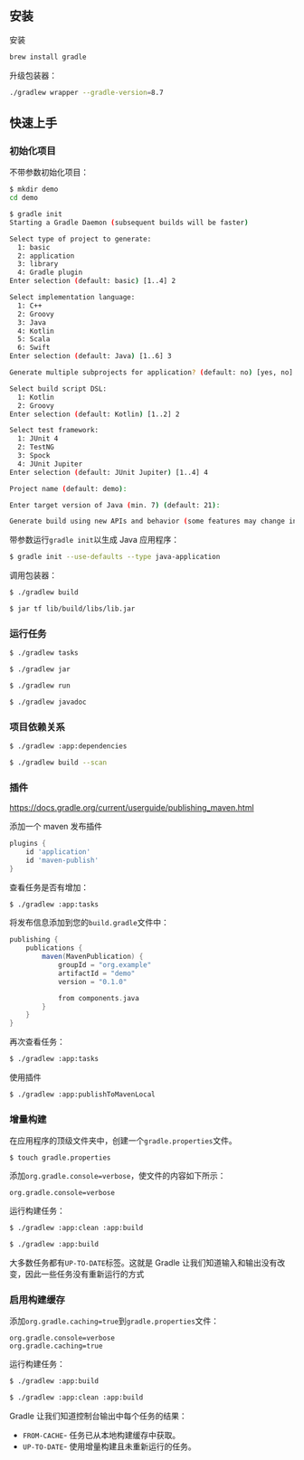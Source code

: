 ## 安装

安装

```bash
brew install gradle
```

升级包装器：

```bash
./gradlew wrapper --gradle-version=8.7
```

## 快速上手

### 初始化项目

不带参数初始化项目：

```bash
$ mkdir demo
cd demo

$ gradle init
Starting a Gradle Daemon (subsequent builds will be faster)

Select type of project to generate:
  1: basic
  2: application
  3: library
  4: Gradle plugin
Enter selection (default: basic) [1..4] 2

Select implementation language:
  1: C++
  2: Groovy
  3: Java
  4: Kotlin
  5: Scala
  6: Swift
Enter selection (default: Java) [1..6] 3

Generate multiple subprojects for application? (default: no) [yes, no]

Select build script DSL:
  1: Kotlin
  2: Groovy
Enter selection (default: Kotlin) [1..2] 2

Select test framework:
  1: JUnit 4
  2: TestNG
  3: Spock
  4: JUnit Jupiter
Enter selection (default: JUnit Jupiter) [1..4] 4

Project name (default: demo):

Enter target version of Java (min. 7) (default: 21):

Generate build using new APIs and behavior (some features may change in the next minor release)? (default: no) [yes, no]
```

带参数运行`gradle init`以生成 Java 应用程序：

```bash
$ gradle init --use-defaults --type java-application
```

调用包装器：

```bash
$ ./gradlew build

$ jar tf lib/build/libs/lib.jar
```

### 运行任务

```bash
$ ./gradlew tasks

$ ./gradlew jar

$ ./gradlew run

$ ./gradlew javadoc
```

### 项目依赖关系

```bash
$ ./gradlew :app:dependencies

$ ./gradlew build --scan
```

### 插件

https://docs.gradle.org/current/userguide/publishing_maven.html

添加一个 maven 发布插件

```groovy
plugins {
    id 'application'
    id 'maven-publish'
}
```

查看任务是否有增加：
```bash
$ ./gradlew :app:tasks
```

将发布信息添加到您的`build.gradle`文件中：

```groovy
publishing {
    publications {
        maven(MavenPublication) {
            groupId = "org.example"
            artifactId = "demo"
            version = "0.1.0"

            from components.java
        }
    }
}
```

再次查看任务：

```bash
$ ./gradlew :app:tasks
```

使用插件

```bash
$ ./gradlew :app:publishToMavenLocal
```

### 增量构建

在应用程序的顶级文件夹中，创建一个`gradle.properties`文件。

```
$ touch gradle.properties
```

添加`org.gradle.console=verbose`，使文件的内容如下所示：

```
org.gradle.console=verbose
```

运行构建任务：

```bash
$ ./gradlew :app:clean :app:build

$ ./gradlew :app:build
```

大多数任务都有`UP-TO-DATE`标签。这就是 Gradle 让我们知道输入和输出没有改变，因此一些任务没有重新运行的方式

### 启用构建缓存

添加`org.gradle.caching=true`到`gradle.properties`文件：

```
org.gradle.console=verbose
org.gradle.caching=true
```

运行构建任务：

```bash
$ ./gradlew :app:build

$ ./gradlew :app:clean :app:build
```

Gradle 让我们知道控制台输出中每个任务的结果：

- `FROM-CACHE`- 任务已从本地构建缓存中获取。
- `UP-TO-DATE`- 使用增量构建且未重新运行的任务。